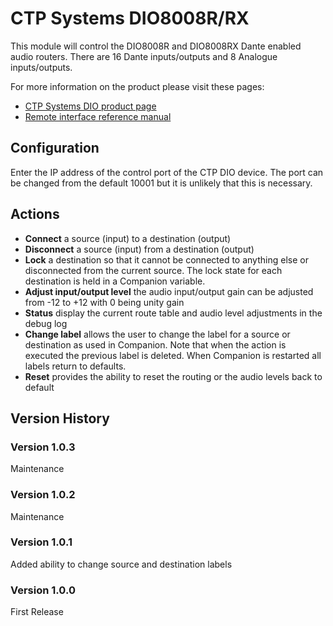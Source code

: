 # CTP Systems DIO8008R/RX

This module will control the DIO8008R and DIO8008RX Dante enabled audio routers. There are 16 Dante inputs/outputs and 8 Analogue inputs/outputs. 

For more information on the product please visit these pages:

- [CTP Systems DIO product page](https://www.ctpsystems.co.uk/dante_interfaces.html)
- [Remote interface reference manual](https://www.ctpsystems.co.uk/pinouts/DIO8008R%20manual.pdf)

## Configuration
Enter the IP address of the control port of the CTP DIO device. The port can be changed from the default 10001 but it is unlikely that this is necessary.

## Actions
- **Connect** a source (input) to a destination (output)
- **Disconnect** a source (input) from a destination (output)
- **Lock** a destination so that it cannot be connected to anything else or disconnected from the current source. The lock state for each destination is held in a Companion variable.
- **Adjust input/output level** the audio input/output gain can be adjusted from -12 to +12 with 0 being unity gain
- **Status** display the current route table and audio level adjustments in the debug log
- **Change label** allows the user to change the label for a source or destination as used in Companion. Note that when the action is executed the previous label is deleted. When Companion is restarted all labels return to defaults.
- **Reset** provides the ability to reset the routing or the audio levels back to default

## Version History

### Version 1.0.3
Maintenance

### Version 1.0.2
Maintenance

### Version 1.0.1
Added ability to change source and destination labels

### Version 1.0.0
First Release
